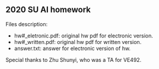## 2020 SU AI homework

Files description:  
- hw#_eletronic.pdf: original hw pdf for electronic version.
- hw#_written.pdf: original hw pdf for written version.
- answer.txt: answer for electronic version of hw.

Special thanks to Zhu Shunyi, who was a TA for VE492.
